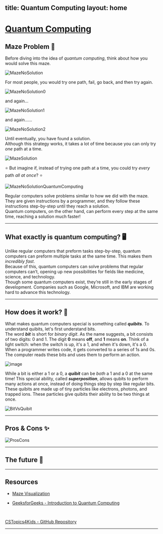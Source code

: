 title: Quantum Computing
layout: home
---

# <ins> **Quantum Computing** </ins>


## Maze Problem 🧩

Before diving into the idea of *quantum computing*, think about how you would solve this maze.

![MazeNoSolution](https://github.com/user-attachments/assets/9a648135-2455-4c10-835f-4e88c5b4ee76)

For most people, you would try one path, fail, go back, and then try again.

![MazeNoSolution0](https://github.com/user-attachments/assets/ec16d53a-2428-47ca-a76d-2c68fab755ea)

and again...

![MazeNoSolution1](https://github.com/user-attachments/assets/6cb5b8b6-f534-4d68-82ae-12ee3f60995c)

and again......

![MazeNoSolution2](https://github.com/user-attachments/assets/a48e81c1-e7a2-40d5-9c96-ddf6915b697c)

Until eventually, you have found a solution. <br/>
Although this strategy works, it takes a lot of time because you can only try *one* path at a time.

![MazeSolution](https://github.com/user-attachments/assets/34fa7a46-7e3b-402e-b62d-ac3f325c409e)

⭐ But imagine if, instead of trying one path at a time, you could try *every* path *all at once*? ⭐

![MazeNoSolutionQuantumComputing](https://github.com/user-attachments/assets/da885acd-500b-4d1a-954a-3f6f4ed0498a)

Regular computers solve problems similar to how we did with the maze. They are given instructions by a programmer, and they follow these instructions step-by-step until they reach a solution. <br/>
Quantum computers, on the other hand, can perform every step at the same time, reaching a solution much faster!

_______________________________________________________________________________________________________________________________________________

## What exactly is quantum computing? 🖥️

Unlike regular computers that preform tasks step-by-step, quantum computers can preform multiple tasks at the same time. This makes them *incredibly fast*. <br/>
Because of this, quantum computers can solve problems that regular computers can’t, opening up new possibilities for fields like medicine, science, and technology. <br/>
Though some quantum computers exist, they’re still in the early stages of development. Companies such as Google, Microsoft, and IBM are working hard to advance this technology.

_______________________________________________________________________________________________________________________________________________

## How does it work? 🤔

What makes quantum computers special is something called ***quibits***. To understand quibits, let's first understand bits. <br/>
The word ***bit*** is short for *binary digit*. As the name suggests, a bit consists of two digits: 0 and 1. The digit **0** means **off**, and **1** means **on**. Think of a light switch: when the switch is up, it's a 1, and when it's down, it's a 0. <br/> 
When a programmer writes code, it gets converted to a series of 1s and 0s. The computer reads these bits and uses them to perform an action.

![image](https://github.com/user-attachments/assets/609b73a0-4cbb-46ed-a2a9-95761ea714ce)

While a bit is either a 1 or a 0, a ***quibit*** can be *both* a 1 and a 0 at the same time! This special ability, called ***superposition***, allows qubits to perform many actions at once, instead of doing things step by step like regular bits. These quibits are made up of tiny particles like electrons, photons, and trapped ions. These particles give quibits their ability to be two things at once.

![BitVsQuibit](https://github.com/user-attachments/assets/5b0f5b1e-e053-4d13-9f5b-e0b06b3c318f)

_______________________________________________________________________________________________________________________________________________

## Pros & Cons ✨

![ProsCons](https://github.com/user-attachments/assets/4cc7541e-ee8e-435b-a1cd-935d4f1715d3)

_______________________________________________________________________________________________________________________________________________

## The future 🚀   


_______________________________________________________________________________________________________________________________________________

## Resources
- [Maze Visualization]
- [GeeksforGeeks - Introduction to Quantum Computing]

   <br/>

[CSTopics4Kids - GitHub Repository]

----

[Maze Visualization]: https://youtube.com/shorts/JbkuqnqDKnE?si=6xV3VrsKE9a8E5w9
[GeeksforGeeks - Introduction to Quantum Computing]: https://www.geeksforgeeks.org/introduction-quantum-computing/
[CS Topics 4 Kids]: https://just-the-docs.github.io/just-the-docs/
[CSTopics4Kids - GitHub Repository]: https://github.com/JessWagner805/CSTopics4Kids
